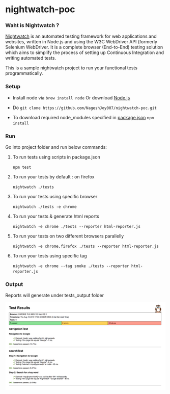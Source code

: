 # nightwatch-poc


### Waht is Nightwatch ?

[Nightwatch](https://nightwatchjs.org/) is an automated testing framework for web applications and websites, written in Node.js and using the W3C WebDriver API (formerly Selenium WebDriver. It is a complete browser (End-to-End) testing solution which aims to simplify the process of setting up Continuous Integration and writing automated tests.

This is a sample nightwatch project to run your functional tests programmatically.

### Setup 

* Install node via `brew install node` Or download [Node.js](https://nodejs.org/en/download/)

* Do  `git clone https://github.com/NageshJoy007/nightwatch-poc.git`

* To download required node_modules specified in [package.json](./package.json)  `npm install`

### Run

Go into project folder and run below commands:

1) To run tests using scripts in package.json

   `npm test`

2) To run your tests by default : on firefox

   `nightwatch ./tests`

3) To run your tests using specific browser

   `nightwatch ./tests -e chrome`   

4) To run your tests & generate html reports

   `nightwatch -e chrome ./tests --reporter html-reporter.js`

5) To run your tests on two different browsers parallelly

   `nightwatch -e chrome,firefox ./tests --reporter html-reporter.js`

6) To run your tests using specific tag

   `nightwatch -e chrome --tag smoke ./tests --reporter html-reporter.js`

### Output

Reports will generate under tests_output folder

![Report sample against google.com](nightwatch-report.png)

